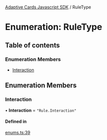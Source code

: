 [Adaptive Cards Javascript SDK](../README.md) / RuleType

# Enumeration: RuleType

## Table of contents

### Enumeration Members

- [Interaction](RuleType.md#interaction)

## Enumeration Members

### Interaction

• **Interaction** = ``"Rule.Interaction"``

#### Defined in

[enums.ts:39](https://github.com/asseco-see/AdaptiveCards/blob/d5d2c7b75/source/nodejs/adaptivecards/src/enums.ts#L39)
